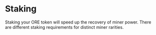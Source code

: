 # Staking

Staking your ORE token will speed up the recovery of miner power. There are different staking requirements for distinct miner rarities.

|  |
| :--- |





